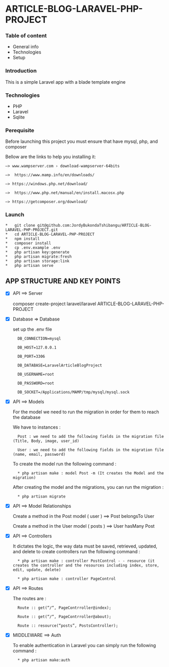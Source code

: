 # ARTICLE-BLOG-LARAVEL-PHP-PROJECT

### Table of content 

* General info
* Technologies
* Setup

### Introduction 

This is a simple Laravel app with a blade template engine

### Technologies

* PHP
* Laravel
* Sqlite

### Perequisite

Before launching this project you must ensure that have mysql, php, and composer

Bellow are the links to help you installing it:

    —> www.wampserver.com › download-wampserver-64bits

    —>  https://www.mamp.info/en/downloads/

    —> https://windows.php.net/download/

    —>  https://www.php.net/manual/en/install.macosx.php

    —> https://getcomposer.org/download/


### Launch

    *   git clone git@github.com:JordyBukondaTshibangu/ARTICLE-BLOG-LARAVEL-PHP-PROJECT.git
    *   cd ARTICLE-BLOG-LARAVEL-PHP-PROJECT
    *   npm install 
    *   composer install
    *   cp .env.example .env
    *   php artisan key:generate
    *   php artisan migrate:fresh
    *   php artisan storage:link
    *   php artisan serve 




## APP STRUCTURE AND KEY POINTS


- [x] API ==> Server
	
	composer create-project laravel/laravel ARTICLE-BLOG-LARAVEL-PHP-PROJECT		

- [x] Database  => Database	
	
	set up the .env file 

        DB_CONNECTION=mysql

        DB_HOST=127.0.0.1

        DB_PORT=3306

        DB_DATABASE=LaravelArticleBlogProject

        DB_USERNAME=root

        DB_PASSWORD=root

        DB_SOCKET=/Applications/MAMP/tmp/mysql/mysql.sock 
        
        


- [x] API ==> Models

	For the model we need to run the migration in order for them to reach the database

	We have to instances : 

        Post : we need to add the following fields in the migration file (Title, Body, image, user_id)

        User : we need to add the following fields in the migration file (name, email, password)

	To create the model run the following command : 

        * php artisan make : model Post -m (It creates the Model and the migration)
	
	After creating the model and the migrations, you can run the migration : 

        * php artisan migrate

- [x] API ==> Model Relationships

    Create a method in the Post model ( user ) ==> Post belongsTo User

    Create a method in the User model ( posts ) ==> User hasMany Post

	
- [x] API ==> Controllers

	It dictates the logic, the way data must be saved, retrieved, updated, and delete
	to create controllers run the following command : 

        * php artisan make : controller PostControl - - resource (it creates the controller and the resources including index, store, edit, update, delete)

        * php artisan make : controller PageControl 


- [x] API ==> Routes

    The routes are : 

        Route :: get(“/“, PageContrroller@index);

        Route :: get(“/“, PageContrroller@about);

        Route :: resource(“posts”, PostsController);



- [x] MIDDLEWARE ==> Auth

	To enable authentication in Laravel you can simply run the following command : 

        * php artisan make:auth 
